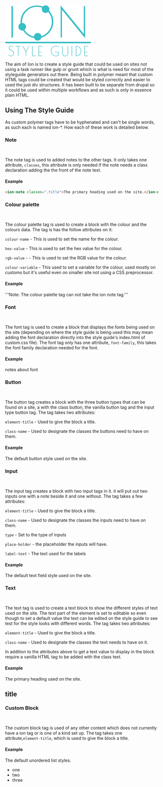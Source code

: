 ![alt tag](logo.png)

The aim of Ion is to create a style guide that could be used on sites not using a task runner like gulp or grunt which is what is need for most of the styleguide generators out there. Being built in polymer meant that custom HTML tags could be created that would be styled correctly and easier to used the just div structures. It has been built to be separate from drupal so it could be used within multiple workflows and as such is only in essence plain HTML.  


## Using The Style Guide ##
As custom polymer tags have to be hyphenated and can't be single words, as such each is named ion-*. How each of these work is detailed below.

### Note ###
<code> <ion-note> </ion-note> </code>

The note tag is used to added notes to the other tags. It only takes one attribute, <code>classes</code>, this attribute is only needed if the note needs a class declaration adding the the front of the note text.

#### Example ####
```html
<ion-note classes=".title">The primary heading used on the site.</ion-note>
```

### Colour palette ### 
<code><ion-colour-palette> </ion-colour-palette></code>

The colour palette tag is used to create a block with the colour and the colours data. The tag is has the follow attributes on it:

<code>colour-name</code> - This is used to set the name for the colour.

<code>hex-value</code> - This is used to set the hex value for the colour.

<code>rgb-value</code> - - This is used to set the RGB value for the colour.

<code>colour-variable</code> - This used to set a variable for the colour, used mostly on customs but it's useful even on smaller site not using a CSS preprocessor.

#### Example ####
<source>
<ion-colour-palette colour-name="Scooter" hex-value="#37bec6" rgb-value="55,190,198" colour-variable="scooter"></ion-colour-palette>
</source>

'''Note: The colour palette tag can not take the ion note tag.'''

### Font ###
<code><ion-font> </ion-font></code>

The font tag is used to create a block that displays the fonts being used on the site (depending on where the style guide is being used this may mean adding the font declaration directly into the style guide's index.html of custom.css file). The font tag only has one attribute, <code>font-family</code>, this takes the font family declaration needed for the font. 


#### Example ####
<source>
<ion-font font-family="font-family: 'PT Serif', serif;">
   <ion-note>
      notes about font
   </ion-note>
</ion-font>
</source>

### Button ###
<code><ion-button> </ion-button></code>

The button tag creates a block with the three button types that can be found on a site, a with the class button, the vanilla button tag and the input type button tag. The tag takes two attributes:

<code>element-title</code> - Used to give the block a title.

<code>class-name</code> - Used to designate the classes the buttons need to have on them.

#### Example ####
<source>
<ion-button element-title="default button" class-name="button--default">
   <ion-note classes=".button-default">The default button style used on the site.</ion-note>
</ion-button>
</source>

### Input ###
<code><ion-input> </ion-input></code>

The input tag creates a block with two input tags in it. it will put out two inputs one with a note beside it and one without. The tag takes a few attributes:

<code>element-title</code> - Used to give the block a title.

<code>class-name</code> - Used to designate the classes the inputs need to have on them.

<code>type</code> - Set to the type of inputs

<code>place-holder</code> - the placeholder the inputs will have.

<code>label-text</code> - The text used for the labels

#### Example ####
<source>
<ion-input element-title="default form text field" class-name="default" type="text" place-holder="Placeholder text" label-text="label text">
  <ion-note>The default text field style used on the site.</ion-note>
</ion-input>
</source>

### Text ###
<code><ion-text> </ion-text></code>

The text tag is used to create a text block to show the different styles of text used on the site. The text part of the element is set to editable so even though to set a default value the text can be edited on the style guide to see test for the style looks with different words. The tag takes two attributes:

<code>element-title</code> - Used to give the block a title.

<code>class-name</code> - Used to designate the classes the text needs to have on it.

In addition to the attributes above to get a text value to display in the block require a vanilla HTML tag to be added with the class text.

#### Example ####
<source>
<ion-text element-title="heading 1" class-name="title">
  <ion-note classes=".title">The primary heading used on the site.</ion-note>
  <h2 class="text">title</h2>
</ion-text>
</source>

### Custom Block ###
<code><ion-custom-block> </ion-custom-block></code>

The custom block tag is used of any other content which does not currently have a ion tag or is one of a kind set up. The tag takes one attribute,<code>element-title</code>, which is used to give the block a title.

#### Example ####
<source>
<ion-custom-block element-title="default unordered list">
  <ion-note>The default unordered list styles.</ion-note>
    <ul>
      <li>one</li>
      <li>two</li>
      <li>three</li>
    </ul>
</ion-custom-block>
</source>

